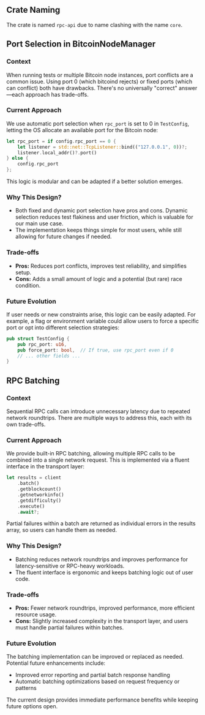 ## Crate Naming

The crate is named `rpc-api` due to name clashing with the name `core`.

## Port Selection in BitcoinNodeManager

### Context

When running tests or multiple Bitcoin node instances, port conflicts are a common issue. Using port 0 (which bitcoind rejects) or fixed ports (which can conflict) both have drawbacks. There's no universally "correct" answer—each approach has trade-offs.

### Current Approach

We use automatic port selection when `rpc_port` is set to 0 in `TestConfig`, letting the OS allocate an available port for the Bitcoin node:

```rust
let rpc_port = if config.rpc_port == 0 {
    let listener = std::net::TcpListener::bind(("127.0.0.1", 0))?;
    listener.local_addr()?.port()
} else {
    config.rpc_port
};
```

This logic is modular and can be adapted if a better solution emerges.

### Why This Design?

- Both fixed and dynamic port selection have pros and cons. Dynamic selection reduces test flakiness and user friction, which is valuable for our main use case.
- The implementation keeps things simple for most users, while still allowing for future changes if needed.

### Trade-offs

- **Pros:** Reduces port conflicts, improves test reliability, and simplifies setup.
- **Cons:** Adds a small amount of logic and a potential (but rare) race condition.

### Future Evolution

If user needs or new constraints arise, this logic can be easily adapted. For example, a flag or environment variable could allow users to force a specific port or opt into different selection strategies:

```rust
pub struct TestConfig {
    pub rpc_port: u16,
    pub force_port: bool,  // If true, use rpc_port even if 0
    // ... other fields ...
}
```

## RPC Batching

### Context

Sequential RPC calls can introduce unnecessary latency due to repeated network roundtrips. There are multiple ways to address this, each with its own trade-offs.

### Current Approach

We provide built-in RPC batching, allowing multiple RPC calls to be combined into a single network request. This is implemented via a fluent interface in the transport layer:

```rust
let results = client
    .batch()
    .getblockcount()
    .getnetworkinfo()
    .getdifficulty()
    .execute()
    .await?;
```

Partial failures within a batch are returned as individual errors in the results array, so users can handle them as needed.

### Why This Design?

- Batching reduces network roundtrips and improves performance for latency-sensitive or RPC-heavy workloads.
- The fluent interface is ergonomic and keeps batching logic out of user code.

### Trade-offs

- **Pros:** Fewer network roundtrips, improved performance, more efficient resource usage.
- **Cons:** Slightly increased complexity in the transport layer, and users must handle partial failures within batches.

### Future Evolution

The batching implementation can be improved or replaced as needed. Potential future enhancements include:

- Improved error reporting and partial batch response handling
- Automatic batching optimizations based on request frequency or patterns

The current design provides immediate performance benefits while keeping future options open.
